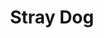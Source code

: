 ---
title: "Stray Dog"
year: 1949
rating: 3.5
stars: "★★★½"
rewatched: false
permalink: "stray-dog"
watched_on: 2024-01-14
---